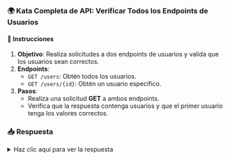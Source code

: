 <!-- markdownlint-disable -->
### **🌍 Kata Completa de API: Verificar Todos los Endpoints de Usuarios**

#### 📑 Instrucciones

1. **Objetivo**: Realiza solicitudes a dos endpoints de usuarios y valida que los usuarios sean correctos.
2. **Endpoints**:
   - `GET /users`: Obtén todos los usuarios.
   - `GET /users/{id}`: Obtén un usuario específico.
3. **Pasos**:
   - Realiza una solicitud **GET** a ambos endpoints.
   - Verifica que la respuesta contenga usuarios y que el primer usuario tenga los valores correctos.

### 📥 Respuesta

<details>
  <summary>Haz clic aquí para ver la respuesta</summary>

```gherkin
Feature: Verificar todos los endpoints de usuarios

  Scenario: Verificar la lista de usuarios
    Given url 'https://jsonplaceholder.typicode.com/users'
    When method get
    Then status 200
    And match response.size() > 0

  Scenario: Verificar un usuario específico
    Given url 'https://jsonplaceholder.typicode.com/users/1'
    When method get
    Then status 200
    And match response.id == 1
    And match response.name == 'Leanne Graham'
    And match response.email == 'Sincere@april.biz'
```

</details>
